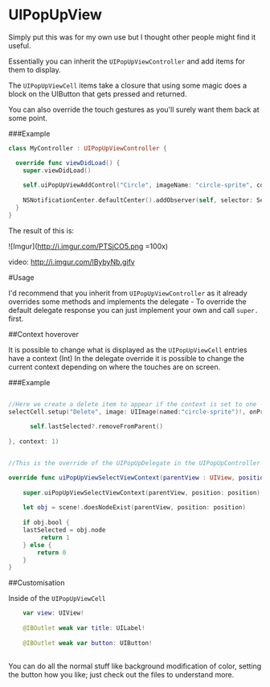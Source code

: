 # UIPopUpView

Simply put this was for my own use but I thought other people might find it useful.

Essentially you can inherit the `UIPopUpViewController` and add items for them to display.

The `UIPopUpViewCell` items take a closure that using some magic does a block on the UIButton that gets pressed and returned.

You can also override the touch gestures as you'll surely want them back at some point.

###Example

```Swift
class MyController : UIPopUpViewController {

  override func viewDidLoad() {
    super.viewDidLoad()
    
    self.uiPopUpViewAddControl("Circle", imageName: "circle-sprite", context:0, eventName: "uiPopUpAPressed")
        
    NSNotificationCenter.defaultCenter().addObserver(self, selector: Selector("uiPopUpAPressed"), name: "uiPopUpAPressed", object: nil)
  }
}

```

The result of this is:

![Imgur](http://i.imgur.com/PTSjCO5.png =100x)

video: http://i.imgur.com/lBybyNb.gifv



#Usage

I'd recommend that you inherit from `UIPopUpViewController` as it already overrides some methods and implements the delegate - To override the default delegate response you can just implement your own and call `super.` first.

##Context hoverover

It is possible to change what is displayed as the `UIPopUpViewCell` entries have a context (Int)
In the delegate override it is possible to change the current context depending on where the touches are on screen. 

###Example

```Swift

//Here we create a delete item to appear if the context is set to one - in this case that is when we hover over a sprite
selectCell.setup("Delete", image: UIImage(named:"circle-sprite")!, onPress: { (sender) -> () in
            
      self.lastSelected?.removeFromParent()
        
}, context: 1)


//This is the override of the UIPopUpDelegate in the UIPopUpController class that is inherited

override func uiPopUpViewSelectViewContext(parentView : UIView, position: CGPoint) -> Int {
      
    super.uiPopUpViewSelectViewContext(parentView, position: position)
    
    let obj = scene!.doesNodeExist(parentView, position: position)
          
    if obj.bool {
    lastSelected = obj.node
         return 1
    } else {
        return 0
    }
}
```


##Customisation

Inside of the `UIPopUpViewCell`
```Swift
    var view: UIView!
    
    @IBOutlet weak var title: UILabel!
    
    @IBOutlet weak var button: UIButton!
    
```
You can do all the normal stuff like background modification of color, setting the button how you like; just check out the files to understand more.
